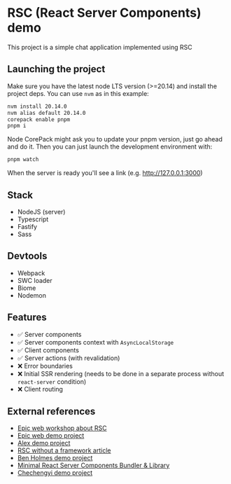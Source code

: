 # RSC (React Server Components) demo

This project is a simple chat application implemented using RSC

## Launching the project

Make sure you have the latest node LTS version (>=20.14) and install the project deps. You can use `nvm` as in this example:

```sh
nvm install 20.14.0
nvm alias default 20.14.0
corepack enable pnpm
pnpm i
```

Node CorePack might ask you to update your pnpm version, just go ahead and do it. Then you can just launch the development environment with:

```sh
pnpm watch
```

When the server is ready you'll see a link (e.g. <http://127.0.0.1:3000>)

## Stack

- NodeJS (server)
- Typescript
- Fastify
- Sass

## Devtools

- Webpack
- SWC loader
- Biome
- Nodemon

## Features

- ✅ Server components
- ✅ Server components context with `AsyncLocalStorage`
- ✅ Client components
- ✅ Server actions (with revalidation)
- ❌ Error boundaries
- ❌ Initial SSR rendering (needs to be done in a separate process without `react-server` condition)
- ❌ Client routing

## External references

- [Epic web workshop about RSC](https://react-server-components.epicweb.dev/)
- [Epic web demo project](https://github.com/epicweb-dev/react-server-components)
- [Alex demo project](https://github.com/sviridoff/rsc-webpack-swc-fastify-demo/tree/main)
- [RSC without a framework article](https://timtech.blog/posts/react-server-components-rsc-no-framework/)
- [Ben Holmes demo project](https://github.com/bholmesdev/simple-rsc)
- [Minimal React Server Components Bundler & Library](https://github.com/unstubbable/mfng)
- [Chechengyi demo project](https://github.com/Chechengyi/rsc-demo)
